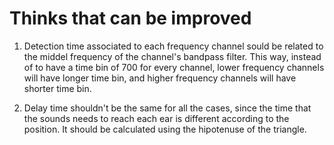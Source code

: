 # Thinks that can be improved

1. Detection time associated to each frequency channel sould be related to the middel frequency of the channel's bandpass filter. This way, instead of to have a time bin of 700 for every channel, lower frequency channels will have longer time bin, and higher frequency channels will have shorter time bin.

2. Delay time shouldn't be the same for all the cases, since the time that the sounds needs to reach each ear is different according to the position. It should be calculated using the hipotenuse of the triangle.